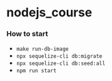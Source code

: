 # nodejs_course

### How to start

- `make run-db-image`
- `npx sequelize-cli db:migrate`
- `npx sequelize-cli db:seed:all`
- `npm run start`
